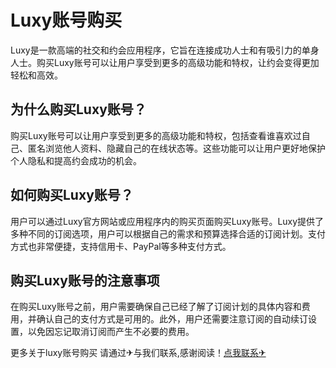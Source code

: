 # Luxy账号购买

Luxy是一款高端的社交和约会应用程序，它旨在连接成功人士和有吸引力的单身人士。购买Luxy账号可以让用户享受到更多的高级功能和特权，让约会变得更加轻松和高效。

## 为什么购买Luxy账号？

购买Luxy账号可以让用户享受到更多的高级功能和特权，包括查看谁喜欢过自己、匿名浏览他人资料、隐藏自己的在线状态等。这些功能可以让用户更好地保护个人隐私和提高约会成功的机会。

## 如何购买Luxy账号？

用户可以通过Luxy官方网站或应用程序内的购买页面购买Luxy账号。Luxy提供了多种不同的订阅选项，用户可以根据自己的需求和预算选择合适的订阅计划。支付方式也非常便捷，支持信用卡、PayPal等多种支付方式。

## 购买Luxy账号的注意事项

在购买Luxy账号之前，用户需要确保自己已经了解了订阅计划的具体内容和费用，并确认自己的支付方式是可用的。此外，用户还需要注意订阅的自动续订设置，以免因忘记取消订阅而产生不必要的费用。

更多关于luxy账号购买 请通过✈与我们联系,感谢阅读！[点我联系✈](https://edge.G208.com)